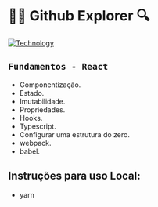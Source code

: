 <h1>🐱‍👤 Github Explorer 🔍</h1>

[![Technology][react-image]][react-url]


[react-url]: https://reactjs.org/
[react-image]: https://img.shields.io/badge/React-blue?style=for-the-badge&logo=React&logoColor=white

## ``Fundamentos - React``
- Componentização.
- Estado.
- Imutabilidade.
- Propriedades.
- Hooks.
- Typescript.
- Configurar uma estrutura do zero.
- webpack.
- babel.

## Instruções para uso Local:
- yarn